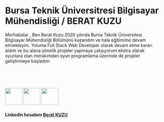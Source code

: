 # Bursa Teknik Üniversitresi Bilgisayar Mühendisliği / BERAT KUZU

Merhabalar , Ben Berat Kuzu 2020 yılında Bursa Teknik Üniversitesi Bilgisayar Mühendisliği Bölümünü kazandım ve hala eğitimime devam etmekteyim.
Yoluma Full Stack Web Developer olarak devam etme kararı aldım ve bu alana yönelik projeler yapmaya çalışıyorum ekstra olarak oyunlara olan merakımdan oyun programlama üzerinde de projeler geliştirmeye başladım. 

</br>
</br>
</br>

<img src="https://cdn-icons-png.flaticon.com/512/6132/6132221.png" width="55"> <img src="https://cdn-icons-png.flaticon.com/512/5968/5968292.png" width="55"> <img src="https://cdn-icons-png.flaticon.com/512/921/921594.png" width="55"> 

#### LinkedIn hesabım [Berat KUZU]
[Berat KUZU]:https://www.linkedin.com/in/berat-kuzu-a57a71197/
